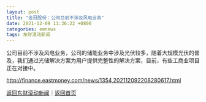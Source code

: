 ```yaml
---
layout: post
title: "金冠股份：公司目前不涉及风电业务"
date: 2021-12-09 11:36:22 +0800
categories: emnews
tags: 东财滚动新闻
---
```


公司目前不涉及风电业务，公司的储能业务中涉及光伏较多，随着大规模光伏的普及，我们通过光储解决方案为用户提供完整性的解决方案，目前，有些工商业项目正在对接中。

<http://finance.eastmoney.com/news/1354,202112092208280617.html>

[返回东财滚动新闻](//finews.withounder.com/emnews/)｜[返回首页](//finews.withounder.com/)